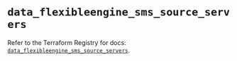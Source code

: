 # `data_flexibleengine_sms_source_servers`

Refer to the Terraform Registry for docs: [`data_flexibleengine_sms_source_servers`](https://registry.terraform.io/providers/flexibleenginecloud/flexibleengine/1.46.0/docs/data-sources/sms_source_servers).
